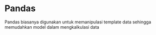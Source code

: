 # Pandas
Pandas biasanya digunakan untuk memanipulasi template data sehingga memudahkan model dalam mengkalkulasi data

